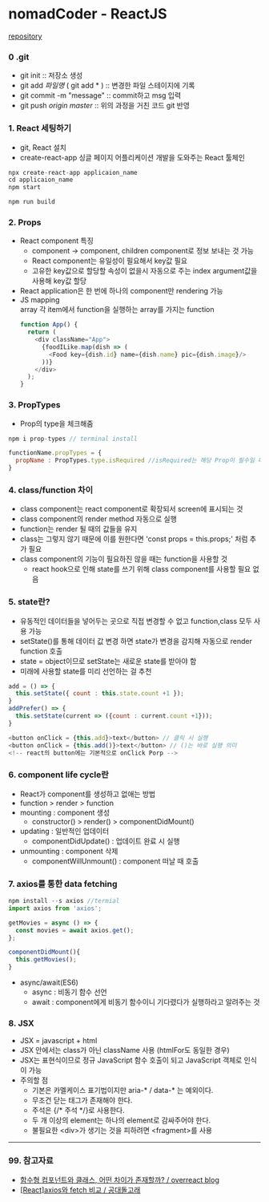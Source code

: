 # nomadCoder - ReactJS
[repository](https://github.com/moonLIna/nomadcoders_movie_app)

### 0 .git
  - git init :: 저장소 생성
  - git add *파일명* ( git add * ) :: 변경한 파일 스테이지에 기록
  - git commit -m "message" :: commit하고 msg 입력
  - git push *origin* *master* :: 위의 과정을 거친 코드 git 반영
  
### 1. React 세팅하기
  - git, React 설치   
  - create-react-app 
    싱글 페이지 어플리케이션 개발을 도와주는 React 툴체인
```javascript
npx create-react-app applicaion_name
cd applicaion_name
npm start

npm run build
```
  
### 2. Props
  - React component 특징   
    + component -> component, children component로 정보 보내는 것 가능   
    + React component는 유일성이 필요해서 key값 필요
    + 고유한 key값으로 할당할 속성이 없을시 자동으로 주는 index argument값을 사용해 key값 할당 
  - React application은 한 번에 하나의 component만 rendering 가능
  - JS mapping    
    array 각 item에서 function을 실행하는 array를 가지는 function
    ```JavaScript
    function App() {
      return (
        <div className="App">
          {foodILike.map(dish => (
            <Food key={dish.id} name={dish.name} pic={dish.image}/>
          ))}
        </div>
      );
    }
    ```
    
### 3. PropTypes
  - Prop의 type을 체크해줌
  ```javascript
  npm i prop-types // terminal install
  
  functionName.propTypes = {
    propName : PropTypes.type.isRequired //isRequired는 해당 Prop이 필수일 때만 기입
  }
  ```
  
### 4. class/function 차이
  - class component는 react component로 확장되서 screen에 표시되는 것    
  - class component의 render method 자동으로 실행
  - function는 render 될 때의 값들을 유지
  - class는 그렇지 않기 때문에 이를 원한다면 'const props = this.props;' 처럼 추가 필요 
  - class component의 기능이 필요하진 않을 때는 function을 사용할 것
    + react hook으로 인해 state를 쓰기 위해 class component를 사용할 필요 없음

### 5. state란?
  - 유동적인 데이터들을 넣어두는 곳으로 직접 변경할 수 없고 function,class 모두 사용 가능
  - setState()를 통해 데이터 값 변경 하면 state가 변경을 감지해 자동으로 render function 호출
  - state = object이므로 setState는 새로운 state를 받아야 함
  - 미래에 사용할 state를 미리 선언하는 걸 추천
  ```javascript
  add = () => {
    this.setState({ count : this.state.count +1 });
  }
  addPrefer() => {
    this.setState(current => ({count : current.count +1}));
  }
  
  <button onClick = {this.add}>text</button> // 클릭 시 실행
  <button onClick = {this.add()}>text</button> // ()는 바로 실행 의미 
  <!-- react의 button에는 기본적으로 onClick Porp -->
  ```
  
### 6. component life cycle란
  - React가 component를 생성하고 없애는 방법
  - function > render > function
  - mounting : component 생성
    + constructor() > render() > componentDidMount()
  - updating : 일반적인 업데이터
    + componentDidUpdate() : 업데이트 완료 시 실행
  - unmounting : component 삭제
    + componentWillUnmount() : component 떠날 때 호출 
    
### 7. axios를 통한 data fetching
```javascript
npm install --s axios //termial
import axios from 'axios';

getMovies = async () => {
  const movies = await axios.get();
};

componentDidMount(){
  this.getMovies();
}
```
  - async/await(ES6)
    + async : 비동기 함수 선언
    + await : component에게 비동기 함수이니 기다렸다가 실행하라고 알려주는 것 

### 8. JSX 
  - JSX = javascript + html
  - JSX 안에서는 class가 아닌 className 사용 (htmlFor도 동일한 경우)
  - JSX는 표현식이므로 정규 JavaScript 함수 호출이 되고 JavaScript 객체로 인식이 가능
  - 주의할 점
    + 기본은 카멜케이스 표기법이지만 aria-* / data-* 는 예외이다.
    + 무조건 닫는 태그가 존재해야 한다.
    + 주석은 {/* 주석 */}로 사용한다.
    + 두 개 이상의 element는 하나의 element로 감싸주어야 한다.
     + 불필요한 \<div\>가 생기는 것을 피하려면 \<fragment\>를 사용
    
----------------------------------------------------------------------------

### 99. 참고자료

- [함수형 컴포넌트와 클래스, 어떤 차이가 존재할까? / overreact blog](https://overreacted.io/ko/how-are-function-components-different-from-classes/)
- [[React]axios와 fetch 비교 / 공대돌고래](https://donghunee.github.io/study/2019/10/21/react/)
